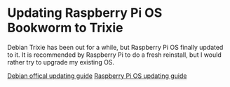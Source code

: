 # Updating Raspberry Pi OS Bookworm to Trixie

Debian Trixie has been out for a while, but Raspberry Pi OS finally updated to it. 
It is recommended by Raspberry Pi to do a fresh reinstall, but I would rather try to upgrade my existing OS.

[Debian offical updating guide](https://www.debian.org/releases/trixie/release-notes/upgrading.en.html)
[Raspberry Pi OS updating guide](https://forums.raspberrypi.com/viewtopic.php?t=392376)
